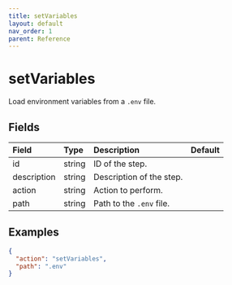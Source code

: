 ```yaml
---
title: setVariables
layout: default
nav_order: 1
parent: Reference
---
```


# setVariables

Load environment variables from a `.env` file.

## Fields

Field | Type | Description | Default
:-- | :-- | :-- | :--
id | string | ID of the step. | 
description | string | Description of the step. | 
action | string | Action to perform. | 
path | string | Path to the `.env` file. | 

## Examples

```json
{
  "action": "setVariables",
  "path": ".env"
}
```

